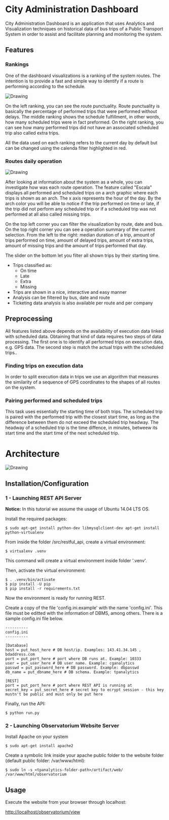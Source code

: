 # City Administration Dashboard

City Administration Dashboard is an application that uses Analytics and Visualization techniques on historical data of bus trips of a Public Transport System in order to assist and facilitate planning and monitoring the system.

## Features

### Rankings

One of the dashboard visualizations is a ranking of the system routes. The intention is to provide a fast and simple way to identify if a route is performing according to the schedule.

<div style="display:table-cell; vertical-align:middle; text-align:center">
  <img src="https://drive.google.com/file/d/0ByJXvHckLkTdc0dTNEZTNHgxOFU/view?usp=sharing" alt="Drawing" align="center"/>
</div>

On the left ranking, you can see the route punctuality. Route punctuality is basically the percentage of performed trips that were performed without delays. The middle ranking shows the schedule fulfillment, in other words, how many scheduled trips were in fact preformed. On the right ranking, you can see how many performed trips did not have an associated scheduled trip also called extra trips. 

All the data used on each ranking refers to the current day by default but can be changed using the calenda filter highlighted in red.

### Routes daily operation

<div style="display:table-cell; vertical-align:middle; text-align:center">
  <img src="https://drive.google.com/uc?id=0B3NoFHg_3tQrVDBzQVZDT29zZTg" alt="Drawing" align="center"/>
</div>

After looking at information about the system as a whole, you can investigate how was each route operation. The feature called "Escala" displays all performed and scheduled trips on a arch graphic where each trips is shown as an arch. The x axis represents the hour of the day. By the arch color you will be able to notice if the trip performed on time or late, if the trip did not perform any scheduled trip or if a scheduled trip was not performed at all also called missing trips.

On the top left corner you can filter the visualization by route, date and bus. On the top right corner you can see a operation summary of the current selection. From the left to the right: median duration of a trip, amount of trips performed on time, amount of delayed trips, amount of extra trips, amount of missing trips and the amount of trips performed that day.

The slider on the bottom let you filter all shown trips by their starting time.

- Trips classified as:
    + On time
    + Late
    + Extra
    + Missing
- Trips are shown in a nice, interactive and easy manner
- Analysis can be filtered by bus, date and route
- Ticketing data analysis is also available per route and per company

## Preprocessing

All features listed above depends on the availability of execution data linked with scheduled data. Obtaining that kind of data requires two steps of data processing. The first one is to identify all performed trips on execution data, e.g. GPS data. The second step is match the actual trips with the scheduled trips..

### Finding trips on execution data

In order to split execution data in trips we use an algorithm that measures the similarity of a sequence of GPS coordinates to the shapes of all routes on the system.

### Pairing performed and scheduled trips

This task uses essentially the starting time of both trips. The scheduled trip is paired with the performed trip with the closest start time, as long as the difference between them do not exceed the scheduled trip headway. The headway of a scheduled trip is the time diffence, in minutes, betweew its start time and the start time of the next scheduled trip.

# Architecture
<div style="display:table-cell; vertical-align:middle; text-align:center">
  <img src="https://drive.google.com/uc?id=0B3NoFHg_3tQrVDBzQVZDT29zZTg" alt="Drawing" align="center"/>
</div>

## Installation/Configuration

### 1 - Launching REST API Server

**Notice:** In this tutorial we assume the usage of Ubuntu 14.04 LTS OS.

Install the required packages:  

```
$ sudo apt-get install python-dev libmysqlclient-dev apt-get install python-virtualenv
```

From inside the folder <tpanalytics-folder-path>/src/restful_api, create a virtual environment:

```
$ virtualenv .venv
```

This command will create a virtual environment inside folder '.venv'.

Then, activate the virtual environment:

```
$ . .venv/bin/activate
$ pip install -U pip
$ pip install -r requirements.txt
```

Now the environment is ready for running REST.  

Create a copy of the file 'config.ini.example' with the name 'config.ini'. This file must be editted with the information of DBMS, among others. There is a sample config.ini file below.

```
----------
config.ini
----------

[Database]
host = put_host_here # DB host/ip. Examples: 143.41.34.145 , bdaddress.com
port = put_port_here # port where DB runs at. Example: 10333
user = put_user_here # DB user name. Example: cganalytics
passwd = put_password_here # DB password. Example: dbpasswd
db_name = put_dbname_here # DB schema. Example: tpanalytics

[REST]
port = put_port_here # port where REST API is running at
secret_key = put_secret_here # secret key to ecrypt session - this key mustn't be public and must only be put here
```

Finally, run the API:

```
$ python run.py
```

### 2 - Launching Observatorium Website Server

Install Apache on your system

```
$ sudo apt-get install apache2
```

Create a symbolic link inside your apache public folder to the website folder (default public folder: /var/www/html):
```
$ sudo ln -s <tpanalytics-folder-path>/artifact/web/ /var/www/html/observatorium
```

## Usage

Execute the website from your browser through localhost:

[http://localhost/observatorium/view](http://localhost/observatorium/view)


